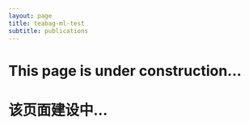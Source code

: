 ```yaml
---
layout: page
title: teabag-ml-test
subtitle: publications
---
```


# This page is under construction...
# 该页面建设中...
